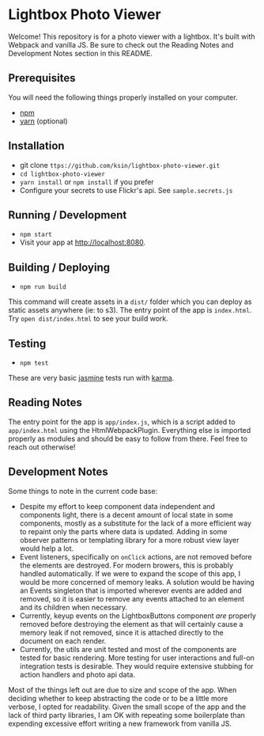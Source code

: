 # Lightbox Photo Viewer

Welcome! This repository is for a photo viewer with a lightbox. It's built with Webpack and vanilla JS. Be sure to check out the Reading Notes and Development Notes section in this README.

## Prerequisites

You will need the following things properly installed on your computer.

* [npm](https://www.npmjs.com/get-npm/)
* [yarn](https://yarnpkg.com/en/) (optional)

## Installation

* git clone `ttps://github.com/ksin/lightbox-photo-viewer.git`
* `cd lightbox-photo-viewer`
* `yarn install` or `npm install` if you prefer
* Configure your secrets to use Flickr's api.  See `sample.secrets.js`

## Running / Development

* `npm start`
* Visit your app at [http://localhost:8080](http://localhost:8080).

## Building / Deploying

* `npm run build`

This command will create assets in a `dist/` folder which you can deploy as static assets anywhere (ie: to s3). The entry point of the app is `index.html`. Try `open dist/index.html` to see your build work.

## Testing

* `npm test`

These are very basic [jasmine](https://jasmine.github.io/) tests run with [karma](https://github.com/webpack-contrib/karma-webpack).

## Reading Notes

The entry point for the app is `app/index.js`, which is a script added to `app/index.html` using the HtmlWebpackPlugin. Everything else is imported properly as modules and should be easy to follow from there. Feel free to reach out otherwise!

## Development Notes

Some things to note in the current code base:

* Despite my effort to keep component data independent and components light, there is a decent amount of local state in some components, mostly as a substitute for the lack of a more efficient way to repaint only the parts where data is updated. Adding in some observer patterns or templating library for a more robust view layer would help a lot.
* Event listeners, specifically on `onClick` actions, are not removed before the elements are destroyed. For modern browers, this is probably handled automatically. If we were to expand the scope of this app, I would be more concerned of memory leaks. A solution would be having an Events singleton that is imported wherever events are added and removed, so it is easier to remove any events attached to an element and its children when necessary.
* Currently, keyup events on the LightboxButtons component _are_ properly removed before destroying the element as that will certainly cause a memory leak if not removed, since it is attached directly to the document on each render.
* Currently, the utils are unit tested and most of the components are tested for basic rendering. More testing for user interactions and full-on integration tests is desirable. They would require extensive stubbing for action handlers and photo api data.

Most of the things left out are due to size and scope of the app. When deciding whether to keep abstracting the code or to be a little more verbose, I opted for readability. Given the small scope of the app and the lack of third party libraries, I am OK with repeating some boilerplate than expending excessive effort writing a new framework from vanilla JS.
